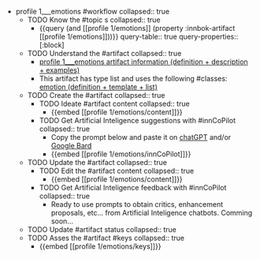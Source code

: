 
- profile 1___emotions #workflow
   collapsed:: true
  - TODO Know the #topic s
    collapsed:: true
    - {{query (and [[profile 1/emotions]] (property :innbok-artifact [[profile 1/emotions]]))}}
      query-table:: true
      query-properties:: [:block]
  - TODO Understand the #artifact
    collapsed:: true
    - [profile 1___emotions artifact information (definition + description + examples)](https://go.innbok.com/#/page/innBoK%2Fprofile-%28id%29%2Femotions%2Finfo)
    - This artifact has type list and uses the following #classes: [emotion (definition + template + list)](https://go.innbok.com/#/page/innBoK%2Fclass%2Femotion)
  - TODO Create the #artifact
     collapsed:: true
    - TODO Ideate #artifact content
      collapsed:: true
      - {{embed [[profile 1/emotions/content]]}}
    - TODO Get Artificial Inteligence suggestions with #innCoPilot
      collapsed:: true
      - Copy the prompt below and paste it on [chatGPT](https://chat.openai.com) and/or [Google Bard](https://bard.google.com/chat)
      - {{embed [[profile 1/emotions/innCoPilot]]}}
  - TODO Update the #artifact
    collapsed:: true
    - TODO Edit the #artifact content
     collapsed:: true
      - {{embed [[profile 1/emotions/content]]}}
    - TODO Get Artificial Inteligence feedback with #innCoPilot
      collapsed:: true
      - Ready to use prompts to obtain critics, enhancement proposals, etc... from Artificial Inteligence chatbots. Comming soon...
  - TODO Update #artifact status
    collapsed:: true
  - TODO Asses the #artifact #keys
    collapsed:: true
    - {{embed [[profile 1/emotions/keys]]}}



